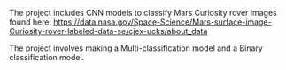 The project includes CNN models to classify Mars Curiosity rover images found here: https://data.nasa.gov/Space-Science/Mars-surface-image-Curiosity-rover-labeled-data-se/cjex-ucks/about_data

The project involves making a Multi-classification model and a Binary classification model. 
